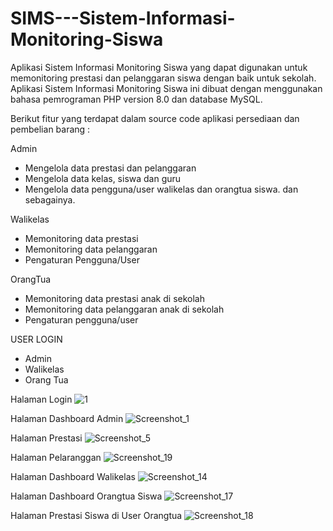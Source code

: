 # SIMS---Sistem-Informasi-Monitoring-Siswa

Aplikasi Sistem Informasi Monitoring Siswa yang dapat digunakan untuk memonitoring prestasi dan pelanggaran siswa dengan baik untuk sekolah. Aplikasi Sistem Informasi Monitoring Siswa ini dibuat dengan menggunakan bahasa pemrograman PHP version 8.0 dan database MySQL.

Berikut fitur yang terdapat dalam source code aplikasi persediaan dan pembelian barang :

Admin
- Mengelola data prestasi dan pelanggaran
- Mengelola data kelas, siswa dan guru
- Mengelola data pengguna/user walikelas dan orangtua siswa.
dan sebagainya.

Walikelas
- Memonitoring data prestasi
- Memonitoring data pelanggaran 
- Pengaturan Pengguna/User

OrangTua
- Memonitoring data prestasi anak di sekolah
- Memonitoring data pelanggaran anak di sekolah
- Pengaturan pengguna/user

USER LOGIN
- Admin
- Walikelas
- Orang Tua

Halaman Login
![1](https://user-images.githubusercontent.com/22639765/203695849-c1a012bf-ae8b-43b0-bb0a-87dc0d0695e3.jpg)

Halaman Dashboard Admin
![Screenshot_1](https://user-images.githubusercontent.com/22639765/203695888-287b0893-768e-4bf7-b06a-c0d03b0b8bd2.jpg)

Halaman Prestasi
![Screenshot_5](https://user-images.githubusercontent.com/22639765/203695945-495e81c0-b251-4acf-9ec6-f38f888726c5.jpg)

Halaman Pelaranggan
![Screenshot_19](https://user-images.githubusercontent.com/22639765/203695985-8d4bb01d-97bb-45e7-bdfc-a8a4436b37cc.jpg)

Halaman Dashboard Walikelas
![Screenshot_14](https://user-images.githubusercontent.com/22639765/203696015-28ca16e5-5400-4533-b56a-7a708d894973.jpg)

Halaman Dashboard Orangtua Siswa
![Screenshot_17](https://user-images.githubusercontent.com/22639765/203696083-a5a8e210-10a8-4b60-a547-3cf177f645a4.jpg)

Halaman Prestasi Siswa di User Orangtua
![Screenshot_18](https://user-images.githubusercontent.com/22639765/203696146-c5a2094b-7d0c-4337-944b-4aa47a502501.jpg)
